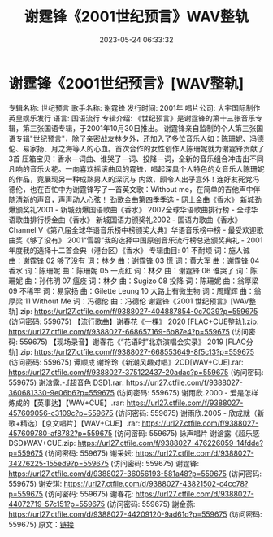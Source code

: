 ﻿---
title: 谢霆锋《2001世纪预言》WAV整轨
date: 2023-05-24 06:33:32
categories: WAV车载音乐、镜像
tags: 华语中文
---
# 谢霆锋《2001世纪预言》[WAV整轨]

专辑名称: 世纪预言
歌手名称: 谢霆锋
发行时间: 2001年
唱片公司: 大宇国际制作 英皇娱乐发行
语言: 国语流行
专辑介绍:
《世纪预言》是谢霆锋的第十三张音乐专辑，第三张国语专辑，于2001年10月30日推出。
谢霆锋亲自监制的个人第三张国语专辑"世纪预言"，除了亲密战友林夕外，还加入了多位音乐人如：陈珊妮、冯德伦、易家扬、月之海等人的心血。首次合作的女性创作人陈珊妮就为谢霆锋贡献了3首
压箱宝贝：香水－词曲、谁哭了－词、投降－词，全新的音乐组合冲击出不同凡响的音乐火花。一向喜欢摇滚曲风的霆锋，唱起深具个人特色的女音乐人陈珊妮的作品，竟展现另一种成熟男人的深沉与
内敛，颇令人出乎意外！连好友死党冯德伦，也在百忙中为谢霆锋写了一首英文歌：Without
me，在简单的吉他声中伴随清新的声音，声声动人心弦！
劲歌金曲第四季季选 - 网上金曲《香水》
新城劲爆颁奖礼2001 - 新城劲爆国语歌曲《香水》
2002全球华语歌曲排行榜 - 全球华语歌曲排行榜金曲《香水》
新城国语力颁奖礼2002 - 国语力歌曲《香水》
Channel V《第八届全球华语音乐榜中榜颁奖大典》华语音乐榜中榜 - 最受欢迎歌曲奖《够了没有》
2001“雪碧”我的选择中国原创音乐流行榜总选颁奖典礼 - 2001年度我的选择十二首金典（港台区）《香水》
专辑曲目:
01 不耐烦 词：施人诚 曲：谢霆锋
02 够了没有 词：林夕 曲：谢霆锋
03 慌 词：黄大军 曲：谢霆锋
04 香水 词：陈珊妮 曲：陈珊妮
05 一点红 词：林夕 曲：谢霆锋
06 谁哭了 词：陈珊妮 曲：孙伟明
07 瘟疫 词：林夕 曲：Sugizo
08 投降 词：陈珊妮 曲：翁厚梁
09 不稀罕 词：易家扬 曲：Gilette Leung
10 大路上有微生物 词：周耀辉 曲：翁厚梁
11 Without Me 词：冯德伦 曲：冯德伦
谢霆锋《2001 世纪预言》[WAV整轨].zip: https://url27.ctfile.com/f/9388027-404887854-0c7039?p=559675
(访问密码: 559675)
【流行歌曲】谢春花《一棵》 2020 [FLAC+CUE整轨].zip: https://url27.ctfile.com/f/9388027-668657169-6b87e4?p=559675
(访问密码: 559675)
【现场录音】谢春花《“花语时”北京演唱会实录》 2019 [FLAC分轨].zip: https://url27.ctfile.com/f/9388027-668553649-8f5c13?p=559675
(访问密码: 559675)
谭顺成 谢玲玲《新潮风趣对唱》2CD[WAV+CUE].rar: https://url27.ctfile.com/f/9388027-375122437-20adac?p=559675
(访问密码: 559675)
谢浛露.-.[超音色 DSD].rar: https://url27.ctfile.com/f/9388027-360681330-9e06b6?p=559675
(访问密码: 559675)
谢雨欣.2000 - 爱是怎样炼成的【英事达】【WAV+CUE】.rar: https://url27.ctfile.com/f/9388027-457609056-c3109c?p=559675
(访问密码: 559675)
谢雨欣.2005 - 欣成就（新歌+精选）【京文唱片】【WAV+CUE】.rar: https://url27.ctfile.com/f/9388027-457609780-af8782?p=559675
(访问密码: 559675)
詠声唱片 谢浛露《超乐感 DSD》WAV+CUE.zip: https://url27.ctfile.com/f/9388027-476226059-14fdde?p=559675
(访问密码: 559675)
谢采妘: https://url27.ctfile.com/d/9388027-34276225-155ed9?p=559675
(访问密码: 559675)
谢霆锋: https://url27.ctfile.com/d/9388027-36056193-581a48?p=559675
(访问密码: 559675)
谢安琪: https://url27.ctfile.com/d/9388027-43821502-c4cc78?p=559675
(访问密码: 559675)
谢春花: https://url27.ctfile.com/d/9388027-44072719-57c151?p=559675
(访问密码: 559675)
謝金燕: https://url27.ctfile.com/d/9388027-44209120-9ad61d?p=559675
(访问密码: 559675)
原文：[链接](https://blog.sina.com.cn/s/blog_1647c7e760103120i.html)